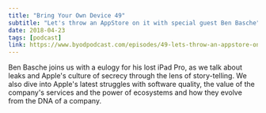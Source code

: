 ```yaml
---
title: "Bring Your Own Device 49"
subtitle: "Let's throw an AppStore on it with special guest Ben Basche"
date: 2018-04-23
tags: [podcast]
link: https://www.byodpodcast.com/episodes/49-lets-throw-an-appstore-on-it-with-special-guest-ben-basche/23/4/2018
---
```

Ben Basche joins us with a eulogy for his lost iPad Pro, as we talk about leaks and Apple's culture of secrecy through the lens of story-telling. We also dive into Apple's latest struggles with software quality,  the value of the company's services and the power of ecosystems and how they evolve from the DNA of a company.